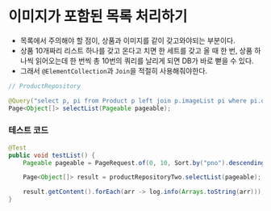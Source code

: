 # 이미지가 포함된 목록 처리하기
- 목록에서 주의해야 할 점이, 상품과 이미지를 같이 갖고와야되는 부분이다.
- 상품 10개짜리 리스트 하나를 갖고 온다고 치면 한 세트를 갖고 올 때 한 번, 상품 하나씩 읽어오는데 한 번씩 총 10번의 쿼리를 날리게 되면 DB가 바로 뻗을 수 있다.
- 그래서 `@ElementCollection`과 `Join`을 적절히 사용해줘야한다.
```java
// ProductRepository

@Query("select p, pi from Product p left join p.imageList pi where pi.ord = 0 and p.delFlag = false")
Page<Object[]> selectList(Pageable pageable);
```

### 테스트 코드
```java
@Test
public void testList() {
    Pageable pageable = PageRequest.of(0, 10, Sort.by("pno").descending());

    Page<Object[]> result = productRepositoryTwo.selectList(pageable);

    result.getContent().forEach(arr -> log.info(Arrays.toString(arr)));
}
```